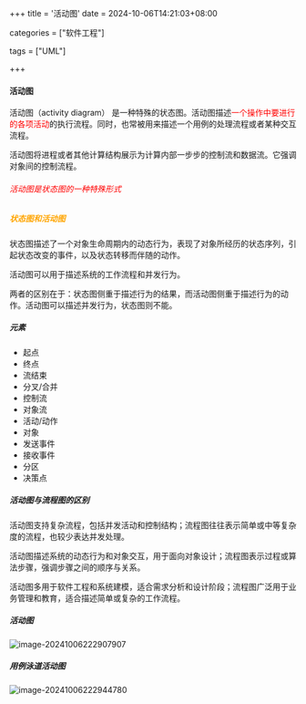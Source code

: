 +++
title = '活动图'
date = 2024-10-06T14:21:03+08:00

categories = ["软件工程"]

tags = ["UML"]

+++



#### 活动图



活动图（activity diagram） 是一种特殊的状态图。活动图描述<font color='red'>一个操作中要进行的各项活动</font>的执行流程。同时，也常被用来描述一个用例的处理流程或者某种交互流程。

活动图将进程或者其他计算结构展示为计算内部一步步的控制流和数据流。它强调对象间的控制流程。



###### <font color='red'>活动图是状态图的一种特殊形式</font>



##### <font color='orange'>状态图和活动图</font>

状态图描述了一个对象生命周期内的动态行为，表现了对象所经历的状态序列，引起状态改变的事件，以及状态转移而伴随的动作。

活动图可以用于描述系统的工作流程和并发行为。

两者的区别在于：状态图侧重于描述行为的结果，而活动图侧重于描述行为的动作。活动图可以描述并发行为，状态图则不能。





##### 元素

- 起点
- 终点
- 流结束
- 分叉/合并
- 控制流
- 对象流
- 活动/动作
- 对象
- 发送事件
- 接收事件
- 分区
- 决策点





##### 活动图与流程图的区别

活动图支持复杂流程，包括并发活动和控制结构；流程图往往表示简单或中等复杂度的流程，也较少表达并发处理。

活动图描述系统的动态行为和对象交互，用于面向对象设计；流程图表示过程或算法步骤，强调步骤之间的顺序与关系。

活动图多用于软件工程和系统建模，适合需求分析和设计阶段；流程图广泛用于业务管理和教育，适合描述简单或复杂的工作流程。



##### 活动图

![image-20241006222907907](https://filestore.lifepoem.fun/know/202410062229947.png)



##### 用例泳道活动图

![image-20241006222944780](https://filestore.lifepoem.fun/know/202410062229817.png)

